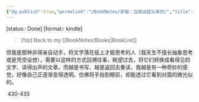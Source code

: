 ```yaml
---
{"dg-publish":true,"permalink":"/BookNotes/弃猫：当我谈起父亲时/","title":"弃猫：当我谈起父亲时","noteIcon":""}
---
```


[status:: Done]
[format:: kindle]

>[!tip] Back to my [[BookNotes/Books\|BookList]]

但我是那种非得亲自动手，将文字落在纸上才能思考的人（我天生不擅长抽象思考或是凭空设想），需要以这样的方式回溯往事，眺望过去，将它们转换成看得见的文字、读得出声的文章。而越是书写、越是返回去重读，我越是有一种奇妙的感觉，好像自己正逐渐变得透明。仿佛将手抬到眼前，却能透过它看到对面的微光似的。

 430-433